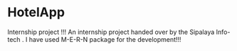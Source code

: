 # HotelApp
Internship project !!!
An internship project handed over by the Sipalaya Info-tech . 
I have used M-E-R-N package for the development!!!
